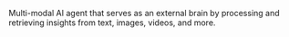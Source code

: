 Multi-modal AI agent that serves as an external brain by processing and retrieving insights from text, images, videos, and more.
